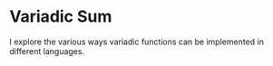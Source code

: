 # Variadic Sum
I explore the various ways variadic functions can be implemented in different languages.
